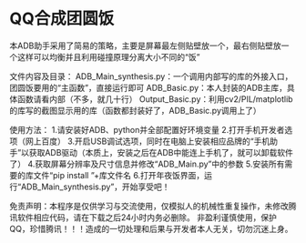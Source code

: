 # QQ合成团圆饭

本ADB助手采用了简易的策略，主要是屏幕最左侧贴壁放一个，最右侧贴壁放一个这样可以均衡并且利用碰撞原理分离大小不同的“饭”

文件内容及目录：
ADB_Main_synthesis.py：一个调用内部写的库的外接入口，团圆饭要用的“主函数”，直接运行即可
ADB_Basic.py：本人封装的ADB主库，具体函数请看内部（不多，就几十行）
Output_Basic.py：利用cv2/PIL/matplotlib的库写的截图显示用的库（函数都封装好了，ADB_Basic.py调用上了）

使用方法：
1.请安装好ADB、python并全部配置好环境变量
2.打开手机开发者选项（网上百度）
3.开启USB调试选项，同时在电脑上安装相应品牌的“手机助手”以获取ADB驱动（本质上，安装之后在ADB中能连上手机了，就可以卸载软件了）
4.获取屏幕分辨率及尺寸信息并修改“ADB_Main.py”中的参数
5.安装所有需要的库文件“pip install ”+库文件名
6.打开年夜饭界面，运行“ADB_Main_synthesis.py”，开始享受吧！


免责声明：本程序是仅供学习与交流使用，仅模拟人的机械性重复操作，未修改腾讯软件相应代码，请在下载之后24小时内务必删除。
         非盈利谨慎使用，保护QQ，珍惜腾讯！！！造成的一切处理和后果与开发者本人无关，切勿沉迷上身。
